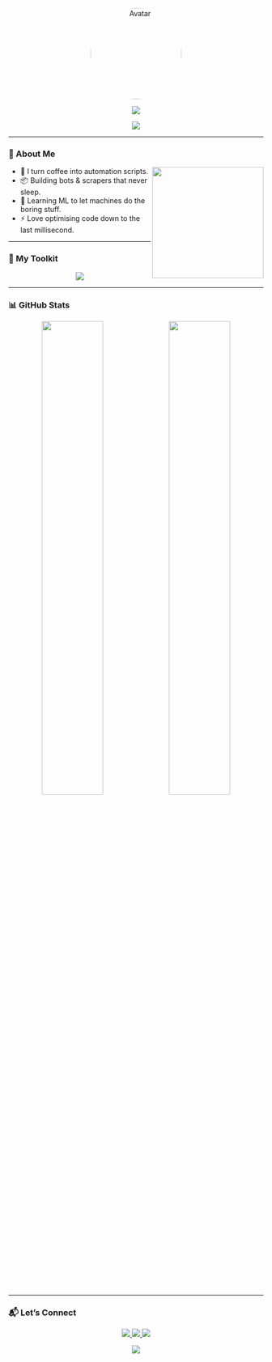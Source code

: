 <!-- ━━━━━━━ MALUKUCYBER – SPINNING ID ━━━━━━━ -->
<p align="center">
  <img src="https://avatars.githubusercontent.com/u/54681088?v=4" width="180" style="border-radius:50%; animation:spin 4s linear infinite;" alt="Avatar"/>
</p>


<p align="center">
  <img src="https://readme-typing-svg.herokuapp.com/?font=Poppins&size=24&duration=2000&center=true&vCenter=true&width=500&lines=Hi!+I'm+Malukucyber;Web+Programmer;Web+Scraping+Addict;Android+Enthusiast&center=true&color=006d77"/>
</p>

<p align="center">
  <a href="https://github.com/malukucyber">
    <img src="https://komarev.com/ghpvc/?username=malukucyber&style=flat-square&color=06ffa5&label=Profile+Views"/>
  </a>
</p>

---

### 👋 About Me
<p align="center">
  <img align="right" width="220" src="https://cdn.dribbble.com/users/1162077/screenshots/3848914/programmer.gif"/>
</p>

- 🔧 I turn coffee into automation scripts.  
- 📦 Building bots & scrapers that never sleep.  
- 🌱 Learning ML to let machines do the boring stuff.  
- ⚡ Love optimising code down to the last millisecond.

---

### 🧰 My Toolkit
<p align="center">
  <img src="https://skillicons.dev/icons?i=js,php,nodejs,kotlin,postgres,docker,githubactions&theme=dark&perline=4"/>
</p>

---

### 📊 GitHub Stats
<p align="center">
  <img src="https://github-readme-stats.vercel.app/api?username=malukucyber&show_icons=true&title_color=06ffa5&icon_color=01befe&text_color=333&bg_color=ffffff00&hide_border=true&ring_color=ff6b6b" width="49%"/>
  <img src="https://github-readme-stats.vercel.app/api/top-langs/?username=malukucyber&layout=compact&title_color=06ffa5&icon_color=01befe&text_color=333&bg_color=ffffff00&hide_border=true&langs_count=6" width="49%"/>
</p>

---

### 📬 Let’s Connect
<p align="center">
  <a href="mailto:malukucyber@gmail.com">
    <img src="https://img.shields.io/badge/Gmail-D14836?style=for-the-badge&logo=gmail&logoColor=white"/>
  </a>
  <a href="https://t.me/malukucyber">
    <img src="https://img.shields.io/badge/Telegram-0088cc?style=for-the-badge&logo=telegram&logoColor=white"/>
  </a>
  <a href="https://instagram.com/malukucyber">
    <img src="https://img.shields.io/badge/Instagram-E4405F?style=for-the-badge&logo=instagram&logoColor=white"/>
  </a>
</p>

<p align="center">
  <img src="https://capsule-render.vercel.app/api?type=waving&color=gradient:01befe:06ffa5&height=100&section=footer"/>
</p>
